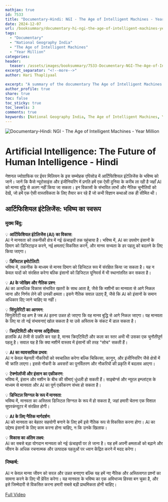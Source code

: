 ```yaml
---
mathjax: true
id: 7533
title: "Documentary-Hindi: NGI - The Age of Intelligent Machines - Year Million"
date: 2024-12-07
url: /booksummary/documentary-hi-ngi-the-age-of-intelligent-machines-year-million
tags:
  - "Documentary"
  - "National Geography India"
  - "The Age of Intelligent Machines"
  - "Year Million"
categories:
header:
  teaser: /assets/images/booksummary/7533-Documentary-NGI-The-Age-of-Intelligent-Machines-Year-Million.jpg
excerpt_separator: "<!--more-->"
author: Hari Thapliyaal

excerpt: "A summary of the documentary The Age of Intelligent Machines - Year Million, highlighting the key themes and ideas around AI and its impact on society. by National Geography India."
author_profile: true
share: true
toc: false
toc_sticky: true
toc_levels: 3
comments: true
keywords: [National Geography India, The Age of Intelligent Machines, Year Million, AI Documentary, Hindi Documentary, Artificial Intelligence, Future of Humanity]
---
```


![Documentary-Hindi: NGI - The Age of Intelligent Machines - Year Million](/assets/images/booksummary/7533-Documentary-NGI-The-Age-of-Intelligent-Machines-Year-Million.jpg)

# Artificial Intelligence: The Future of Human Intelligence - Hindi
   
नेशनल ज्योग्राफिक पर ईयर मिलियन के इस सम्मोहक एपिसोड में आर्टिफिशियल इंटेलिजेंस के भविष्य को जानें। जानें कि कैसे न्यूरोसाइंस और इंजीनियरिंग में प्रगति हमें एक ऐसी दुनिया के करीब ला रही है जहाँ AI को मानव बुद्धि से अलग नहीं किया जा सकता। इन विकासों के संभावित लाभों और नैतिक चुनौतियों को देखें, जो हमें एक ऐसी वास्तविकता के लिए तैयार कर रहे हैं जो कभी विज्ञान कथाओं तक ही सीमित थी।

## आर्टिफिशियल इंटेलिजेंस: भविष्य का स्वरूप

### **मुख्य बिंदु:**
  
💡 **आर्टिफिशियल इंटेलिजेंस (AI) का विकास**:  
AI ने मानवता को तकनीकी क्षेत्र में नई ऊंचाइयों तक पहुंचाया है। भविष्य में, AI का उपयोग इंसानों के दिमाग को डिजिटाइज करने, नई क्षमताएं विकसित करने, और मानव सभ्यता के हर पहलू को बदलने के लिए किया जाएगा।  

💡 **डिजिटल इमोर्टलिटी**:  
भविष्य में, तकनीक के माध्यम से मानव दिमाग को डिजिटल रूप में संरक्षित किया जा सकता है। यह न केवल यादों को संरक्षित करेगा बल्कि इंसानों को डिजिटल यूनिवर्स में भी स्थानांतरित कर सकता है।  

💡 **AI के जोखिम और नैतिक प्रश्न**:  
AI का अत्यधिक विकास संभावित खतरों के साथ आता है, जैसे कि मशीनों का मानवता से आगे निकल जाना और निर्णय लेने की उनकी क्षमता। इसने नैतिक सवाल उठाए हैं, जैसे कि AI को इंसानों के समान अधिकार दिए जाने चाहिए या नहीं।  

💡 **सिंगुलेरिटी का आगमन**:  
सिंगुलेरिटी वह क्षण है जब AI इतना उन्नत हो जाएगा कि वह मानव बुद्धि से आगे निकल जाएगा। यह मानवता के लिए या तो नई संभावनाएं खोल सकता है या उसे अस्तित्व के संकट में डाल सकता है।  

💡 **क्रिएटिविटी और मानव अद्वितीयता**:  
हालांकि AI तेजी से उन्नति कर रहा है, मानव क्रिएटिविटी और कला का स्तर अभी भी उसका एक चुनौतीपूर्ण पहलू है। सवाल यह है कि क्या मशीनें वास्तव में इंसानों की तरह "सोच" सकती हैं।  

💡 **AI का व्यावसायिक प्रभाव**:  
AI न केवल मेहनती नौकरियों को स्वचालित करेगा बल्कि चिकित्सा, कानून, और इंजीनियरिंग जैसे क्षेत्रों में भी क्रांति लाएगा। इससे नौकरी के अवसरों का पुनर्वितरण और नौकरियों की प्रकृति में बदलाव आएगा।  

💡 **टेक्नोलॉजी और इंसान का एकीकरण**:  
भविष्य में, इंसान और मशीन के बीच की सीमाएं धुंधली हो सकती हैं। साइबोर्ग्स और न्यूरल इम्प्लांट्स के माध्यम से मानवता और AI का पूर्ण एकीकरण संभव हो सकता है।  

💡 **डिजिटल सिग्नल के रूप में मानवता**:  
भविष्य में, मानवता का अस्तित्व डिजिटल सिग्नल के रूप में हो सकता है, जहां हमारी चेतना एक विशाल सुपरकंप्यूटर में संरक्षित होगी।  

💡 **AI के लिए नैतिक मार्गदर्शन**:  
AI को मानवता का बेहतर सहयोगी बनाने के लिए हमें इसे नैतिक रूप से विकसित करना होगा। AI का उद्देश्य इंसानों के लिए काम करना होना चाहिए, न कि उनके खिलाफ।  

💡 **विकास का अंतिम लक्ष्य**:  
AI का सबसे बड़ा योगदान मानवता को नई ऊंचाइयों पर ले जाना है। यह हमें अपनी क्षमताओं को बढ़ाने और जीवन के अधिक रचनात्मक और उत्पादक पहलुओं पर ध्यान केंद्रित करने में मदद करेगा।  

### **निष्कर्ष**:
AI न केवल मानव जीवन को सरल और उन्नत बनाएगा बल्कि यह हमें नए नैतिक और अस्तित्वगत प्रश्नों का सामना करने के लिए भी प्रेरित करेगा। यह मानवता के भविष्य का एक अविभाज्य हिस्सा बन चुका है, और इसे जिम्मेदारी से विकसित करना हमारी सबसे बड़ी प्राथमिकता होनी चाहिए।

[Full Video](https://www.youtube.com/watch?v=EbsMMP7x6TQ)